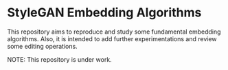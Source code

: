 # StyleGAN Embedding Algorithms

This repository aims to reproduce and study some fundamental embedding algorithms. Also, it is intended to add further experimentations and review some editing operations.

NOTE: This repository is under work.